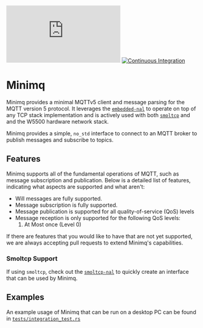 [![QUARTIQ Matrix Chat](https://img.shields.io/matrix/quartiq:matrix.org)](https://matrix.to/#/#quartiq:matrix.org)
[![Continuous Integration](https://github.com/quartiq/minimq/actions/workflows/ci.yml/badge.svg)](https://github.com/quartiq/minimq/actions/workflows/ci.yml)

# Minimq

Minimq provides a minimal MQTTv5 client and message parsing for the MQTT version 5 protocol. It
leverages the [`embedded-nal`](https://github.com/rust-embedded-community/embedded-nal) to operate
on top of any TCP stack implementation and is actively used with both
[`smoltcp`](https://github.com/smoltcp-rs/smoltcp) and and the W5500 hardware network stack.

Minimq provides a simple, `no_std` interface to connect to an MQTT broker to publish messages and
subscribe to topics.

## Features

Minimq supports all of the fundamental operations of MQTT, such as message subscription and
publication. Below is a detailed list of features, indicating what aspects are supported and what
aren't:
* Will messages are fully supported.
* Message subscription is fully supported.
* Message publication is supported for all quality-of-service (QoS) levels
* Message reception is only supported for the following QoS levels:
    1. At Most once (Level 0)

If there are features that you would like to have that are not yet supported, we are always
accepting pull requests to extend Minimq's capabilities.

### Smoltcp Support
If using `smoltcp`, check out the [`smoltcp-nal`](https://github.com/quartiq/smoltcp-nal) to quickly
create an interface that can be used by Minimq.

## Examples

An example usage of Minimq that can be run on a desktop PC can be found in
[`tests/integration_test.rs`](https://github.com/quartiq/minimq/blob/master/tests/integration_test.rs)
